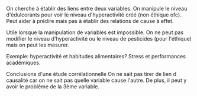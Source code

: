 
On cherche à établir des liens entre deux variables. On manipule le niveau d'édulcorants pour voir le niveau d'hyperactivité créé (non éthique ofc). Peut aider à prédire mais pas à établir des relations de cause à effet.

Utile lorsque la manipulation de variables est impossible. On ne peut pas modifier le niveau d'hyperactivité ou le niveau de pesticides (pour l'éthique) mais on peut les mesurer.

Exemple: hyperactivité et habitudes alimentaires? Stress et performances académiques.

Conclusions d'une étude corrélationnelle
On ne sait pas tirer de lien d causalité car on ne sait pas quelle variable cause l'autre. De plus, il peut y avoir le problème de la 3ème variable. 


